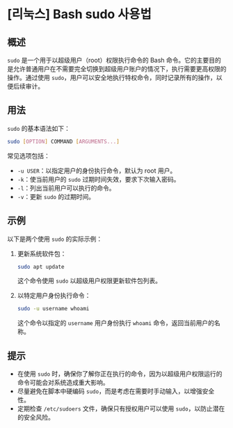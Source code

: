 # [리눅스] Bash sudo 사용법

## 概述
`sudo` 是一个用于以超级用户（root）权限执行命令的 Bash 命令。它的主要目的是允许普通用户在不需要完全切换到超级用户账户的情况下，执行需要更高权限的操作。通过使用 `sudo`，用户可以安全地执行特权命令，同时记录所有的操作，以便后续审计。

## 用法
`sudo` 的基本语法如下：
```bash
sudo [OPTION] COMMAND [ARGUMENTS...]
```
常见选项包括：
- `-u USER`：以指定用户的身份执行命令，默认为 root 用户。
- `-k`：使当前用户的 `sudo` 过期时间失效，要求下次输入密码。
- `-l`：列出当前用户可以执行的命令。
- `-v`：更新 `sudo` 的过期时间。

## 示例
以下是两个使用 `sudo` 的实际示例：

1. 更新系统软件包：
   ```bash
   sudo apt update
   ```
   这个命令使用 `sudo` 以超级用户权限更新软件包列表。

2. 以特定用户身份执行命令：
   ```bash
   sudo -u username whoami
   ```
   这个命令以指定的 `username` 用户身份执行 `whoami` 命令，返回当前用户的名称。

## 提示
- 在使用 `sudo` 时，确保你了解你正在执行的命令，因为以超级用户权限运行的命令可能会对系统造成重大影响。
- 尽量避免在脚本中硬编码 `sudo`，而是考虑在需要时手动输入，以增强安全性。
- 定期检查 `/etc/sudoers` 文件，确保只有授权用户可以使用 `sudo`，以防止潜在的安全风险。